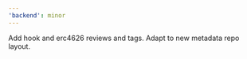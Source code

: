```yaml
---
'backend': minor
---
```


Add hook and erc4626 reviews and tags. Adapt to new metadata repo layout.

